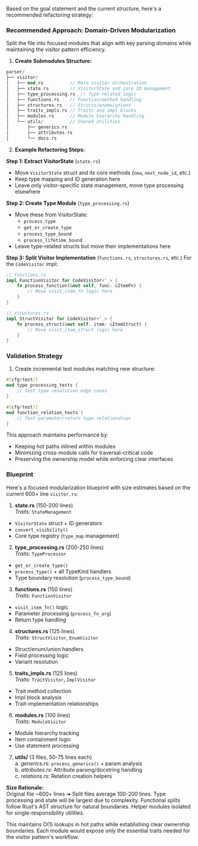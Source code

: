 Based on the goal statement and the current structure, here's a recommended refactoring strategy:

### Recommended Approach: Domain-Driven Modularization

Split the file into focused modules that align with key parsing domains while maintaining the visitor pattern efficiency.

1. **Create Submodules Structure:**

```rust
parser/
├── visitor/
│   ├── mod.rs          // Main visitor orchestration
│   ├── state.rs        // VisitorState and core ID management
│   ├── type_processing.rs  // Type-related logic
│   ├── functions.rs    // Function/method handling
│   ├── structures.rs   // Structs/enums/unions
│   ├── traits_impls.rs // Traits and impl blocks
│   ├── modules.rs      // Module hierarchy handling
│   └── utils/          // Shared utilities
│       ├── generics.rs
│       ├── attributes.rs
│       └── docs.rs
```

2. **Example Refactoring Steps:**

**Step 1: Extract VisitorState** (`state.rs`)

- Move `VisitorState` struct and its core methods (`new`, `next_node_id`, etc.)
- Keep type mapping and ID generation here
- Leave only visitor-specific state management, move type processing elsewhere

**Step 2: Create Type Module** (`type_processing.rs`)

- Move these from VisitorState:
  - `process_type`
  - `get_or_create_type`
  - `process_type_bound`
  - `process_lifetime_bound`
- Leave type-related structs but move their implementations here

**Step 3: Split Visitor Implementation** (`functions.rs`, `structures.rs`, etc.)
For the `CodeVisitor` impl:

```rust
// functions.rs
impl FunctionVisitor for CodeVisitor<'_> {
    fn process_function(&mut self, func: &ItemFn) {
        // Move visit_item_fn logic here
    }
}

// structures.rs 
impl StructVisitor for CodeVisitor<'_> {
    fn process_struct(&mut self, item: &ItemStruct) {
        // Move visit_item_struct logic here
    }
}
```

### Validation Strategy

1. Create incremental test modules matching new structure:

```rust
#[cfg(test)]
mod type_processing_tests {
    // Test type resolution edge cases
}

#[cfg(test)] 
mod function_relation_tests {
    // Test parameter/return type relationships
}
```

This approach maintains performance by:

- Keeping hot paths inlined within modules
- Minimizing cross-module calls for traversal-critical code
- Preserving the ownership model while enforcing clear interfaces

### Blueprint

Here's a focused modularization blueprint with size estimates based on the current 600+ line `visitor.rs`:

1. **state.rs** (150-200 lines)  
*Traits:* `StateManagement`  

- `VisitorState` struct + ID generators  
- `convert_visibility()`  
- Core type registry (`type_map` management)  

2. **type_processing.rs** (200-250 lines)  
*Traits:* `TypeProcessor`  

- `get_or_create_type()`  
- `process_type()` + all TypeKind handlers  
- Type boundary resolution (`process_type_bound`)  

3. **functions.rs** (150 lines)  
*Traits:* `FunctionVisitor`  

- `visit_item_fn()` logic  
- Parameter processing (`process_fn_arg`)  
- Return type handling  

4. **structures.rs** (125 lines)  
*Traits:* `StructVisitor`, `EnumVisitor`  

- Struct/enum/union handlers  
- Field processing logic  
- Variant resolution  

5. **traits_impls.rs** (125 lines)  
*Traits:* `TraitVisitor`, `ImplVisitor`  

- Trait method collection  
- Impl block analysis  
- Trait-implementation relationships  

6. **modules.rs** (100 lines)  
*Traits:* `ModuleVisitor`  

- Module hierarchy tracking  
- Item containment logic  
- Use statement processing  

7. **utils/** (3 files, 50-75 lines each)  
a. *generics.rs*: `process_generics()` + param analysis  
b. *attributes.rs*: Attribute parsing/docstring handling  
c. *relations.rs*: Relation creation helpers  

**Size Rationale:**  
Original file ~600+ lines ➔ Split files average 100-200 lines. Type processing and state will be largest due to complexity. Functional splits follow Rust's AST structure for natural boundaries. Helper modules isolated for single-responsibility utilities.

This maintains O(1) lookups in hot paths while establishing clear ownership boundaries. Each module would expose only the essential traits needed for the visitor pattern's workflow.
